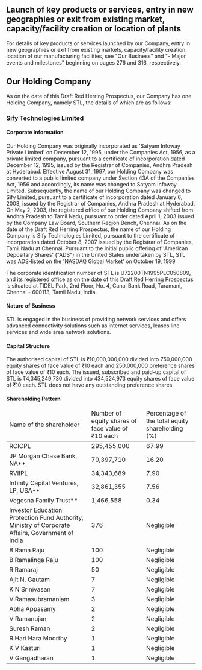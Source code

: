 ## Launch of key products or services, entry in new geographies or exit from existing market, capacity/facility creation or location of plants

For details of key products or services launched by our Company, entry in new geographies or exit from existing markets, capacity/facility creation, location of our manufacturing facilities, see "Our Business" and "- Major events and milestones" beginning on pages 276 and 316, respectively.

## Our Holding Company

As on the date of this Draft Red Herring Prospectus, our Company has one Holding Company, namely STL, the details of which are as follows:

### Sify Technologies Limited

#### Corporate Information

Our Holding Company was originally incorporated as 'Satyam Infoway Private Limited' on December 12, 1995, under the Companies Act, 1956, as a private limited company, pursuant to a certificate of incorporation dated December 12, 1995, issued by the Registrar of Companies, Andhra Pradesh at Hyderabad. Effective August 31, 1997, our Holding Company was converted to a public limited company under Section 43A of the Companies Act, 1956 and accordingly, its name was changed to Satyam Infoway Limited. Subsequently, the name of our Holding Company was changed to Sify Limited, pursuant to a certificate of incorporation dated January 6, 2003, issued by the Registrar of Companies, Andhra Pradesh at Hyderabad. On May 2, 2003, the registered office of our Holding Company shifted from Andhra Pradesh to Tamil Nadu, pursuant to order dated April 1, 2003 issued by the Company Law Board, Southern Region Bench, Chennai. As on the date of the Draft Red Herring Prospectus, the name of our Holding Company is Sify Technologies Limited, pursuant to the certificate of incorporation dated October 8, 2007 issued by the Registrar of Companies, Tamil Nadu at Chennai. Pursuant to the initial public offering of 'American Depositary Shares' ("ADS") in the United States undertaken by STL, STL was ADS-listed on the 'NASDAQ Global Market' on October 19, 1999

The corporate identification number of STL is U72200TN1995PLC050809, and its registered office as on the date of this Draft Red Herring Prospectus is situated at TIDEL Park, 2nd Floor, No. 4, Canal Bank Road, Taramani, Chennai - 600113, Tamil Nadu, India.

#### Nature of Business

STL is engaged in the business of providing network services and offers advanced connectivity solutions such as internet services, leases line services and wide area network solutions.

#### Capital Structure

The authorised capital of STL is ₹10,000,000,000 divided into 750,000,000 equity shares of face value of ₹10 each and 250,000,000 preference shares of face value of ₹10 each. The issued, subscribed and paid-up capital of STL is ₹4,345,249,730 divided into 434,524,973 equity shares of face value of ₹10 each. STL does not have any outstanding preference shares.

#### Shareholding Pattern

<table><thead><tr><td>Name of the shareholder</td><td>Number of equity shares of face value of ₹10 each</td><td>Percentage of the total equity shareholding (%)</td></tr></thead><tbody><tr><td>RCICPL</td><td>295,455,000</td><td>67.99</td></tr><tr><td>JP Morgan Chase Bank, NA**</td><td>70,397,710</td><td>16.20</td></tr><tr><td>RVIIPL</td><td>34,343,689</td><td>7.90</td></tr><tr><td>Infinity Capital Ventures, LP, USA**</td><td>32,861,355</td><td>7.56</td></tr><tr><td>Vegesna Family Trust**</td><td>1,466,558</td><td>0.34</td></tr><tr><td>Investor Education Protection Fund Authority, Ministry of Corporate Affairs, Government of India</td><td>376</td><td>Negligible</td></tr><tr><td>B Rama Raju</td><td>100</td><td>Negligible</td></tr><tr><td>B Ramalinga Raju</td><td>100</td><td>Negligible</td></tr><tr><td>R Ramaraj</td><td>50</td><td>Negligible</td></tr><tr><td>Ajit N. Gautam</td><td>7</td><td>Negligible</td></tr><tr><td>K N Srinivasan</td><td>7</td><td>Negligible</td></tr><tr><td>V Ramasubramaniam</td><td>3</td><td>Negligible</td></tr><tr><td>Abha Appasamy</td><td>2</td><td>Negligible</td></tr><tr><td>V Ramanujan</td><td>2</td><td>Negligible</td></tr><tr><td>Suresh Raman</td><td>2</td><td>Negligible</td></tr><tr><td>R Hari Hara Moorthy</td><td>1</td><td>Negligible</td></tr><tr><td>K V Kasturi</td><td>1</td><td>Negligible</td></tr><tr><td>V Gangadharan</td><td>1</td><td>Negligible</td></tr></tbody></table>